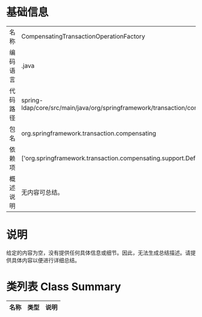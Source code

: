 # 基础信息

|      |      |
|------|------|
| 名称 | CompensatingTransactionOperationFactory |
| 编码语言 | .java |
| 代码路径 | spring-ldap/core/src/main/java/org/springframework/transaction/compensating/CompensatingTransactionOperationFactory.java |
| 包名 | org.springframework.transaction.compensating |
| 依赖项 | ['org.springframework.transaction.compensating.support.DefaultCompensatingTransactionOperationManager'] |
| 概述说明 | 无内容可总结。 |

# 说明

给定的内容为空，没有提供任何具体信息或细节。因此，无法生成总结描述。请提供具体内容以便进行详细总结。

# 类列表 Class Summary

| 名称   | 类型  | 说明 |
|-------|------|-------------|




